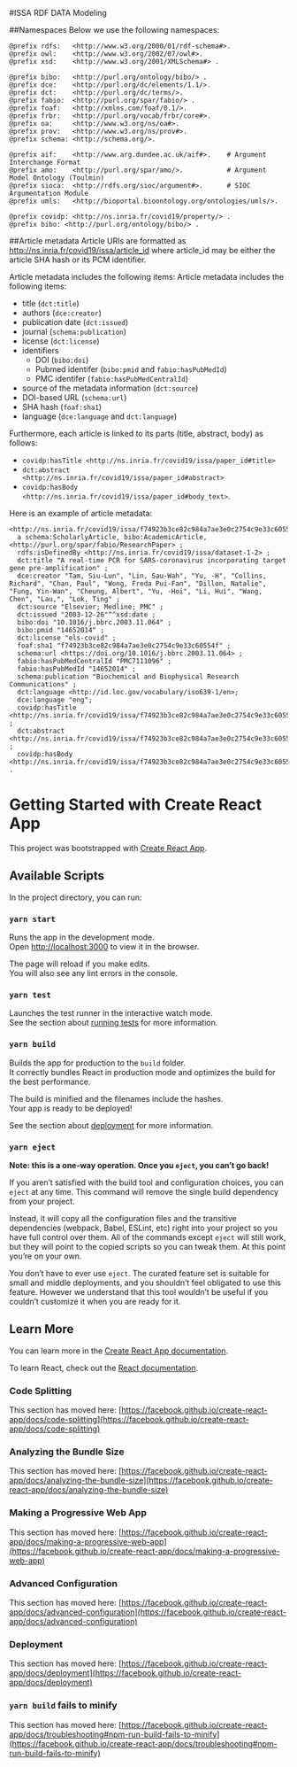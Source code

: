 #ISSA RDF DATA Modeling

##Namespaces
Below we use the following namespaces:
```turtle
@prefix rdfs:   <http://www.w3.org/2000/01/rdf-schema#>.
@prefix owl:    <http://www.w3.org/2002/07/owl#>.
@prefix xsd:    <http://www.w3.org/2001/XMLSchema#> .

@prefix bibo:   <http://purl.org/ontology/bibo/> .
@prefix dce:    <http://purl.org/dc/elements/1.1/>.
@prefix dct:    <http://purl.org/dc/terms/>.
@prefix fabio:  <http://purl.org/spar/fabio/> .
@prefix foaf:   <http://xmlns.com/foaf/0.1/>.
@prefix frbr:   <http://purl.org/vocab/frbr/core#>.
@prefix oa:     <http://www.w3.org/ns/oa#>.
@prefix prov:   <http://www.w3.org/ns/prov#>.
@prefix schema: <http://schema.org/>.

@prefix aif:    <http://www.arg.dundee.ac.uk/aif#>.    # Argument Interchange Format
@prefix amo:    <http://purl.org/spar/amo/>.           # Argument Model Ontology (Toulmin)
@prefix sioca:  <http://rdfs.org/sioc/argument#>.      # SIOC Argumentation Module
@prefix umls:   <http://bioportal.bioontology.org/ontologies/umls/>.

@prefix covidp: <http://ns.inria.fr/covid19/property/> .
@prefix bibo: <http://purl.org/ontology/bibo/> .
```

##Article metadata
Article URIs are formatted as http://ns.inria.fr/covid19/issa/article_id where article_id may be either the article SHA hash or its PCM identifier.

Article metadata includes the following items:
Article metadata includes the following items:
- title (`dct:title`)
- authors (`dce:creator`)
- publication date (`dct:issued`)
- journal (`schema:publication`)
- license (`dct:license`)
- identifiers
    - DOI (`bibo:doi`)
    - Pubmed identifer (`bibo:pmid` and `fabio:hasPubMedId`)
    - PMC identifer (`fabio:hasPubMedCentralId`)
- source of the metadata information (`dct:source`)
- DOI-based URL (`schema:url`)
- SHA hash (`foaf:sha1`)
- language (` dce:language ` and `dct:language`)

Furthermore, each article is linked to its parts (title, abstract, body) as follows:
- `covidp:hasTitle <http://ns.inria.fr/covid19/issa/paper_id#title>`
- `dct:abstract     <http://ns.inria.fr/covid19/issa/paper_id#abstract>`
- `covidp:hasBody  <http://ns.inria.fr/covid19/issa/paper_id#body_text>`.

Here is an example of article metadata:
```
<http://ns.inria.fr/covid19/issa/f74923b3ce82c984a7ae3e0c2754c9e33c60554f>
  a schema:ScholarlyArticle, bibo:AcademicArticle, <http://purl.org/spar/fabio/ResearchPaper> ;
  rdfs:isDefinedBy <http://ns.inria.fr/covid19/issa/dataset-1-2> ;
  dct:title "A real-time PCR for SARS-coronavirus incorporating target gene pre-amplification" ;
  dce:creator "Tam, Siu-Lun", "Lin, Sau-Wah", "Yu, -H", "Collins, Richard", "Chan, Paul", "Wong, Freda Pui-Fan", "Dillon, Natalie", "Fung, Yin-Wan", "Cheung, Albert", "Yu, -Hoi", "Li, Hui", "Wang, Chen", "Lau,", "Lok, Ting" ;
  dct:source "Elsevier; Medline; PMC" ;
  dct:issued "2003-12-26"^^xsd:date ;
  bibo:doi "10.1016/j.bbrc.2003.11.064" ;
  bibo:pmid "14652014" ;
  dct:license "els-covid" ;
  foaf:sha1 "f74923b3ce82c984a7ae3e0c2754c9e33c60554f" ;
  schema:url <https://doi.org/10.1016/j.bbrc.2003.11.064> ;
  fabio:hasPubMedCentralId "PMC7111096" ;
  fabio:hasPubMedId "14652014" ;
  schema:publication "Biochemical and Biophysical Research Communications" ;
  dct:language <http://id.loc.gov/vocabulary/iso639-1/en>;
  dce:language "eng";
  covidp:hasTitle <http://ns.inria.fr/covid19/issa/f74923b3ce82c984a7ae3e0c2754c9e33c60554f#title> ;
  dct:abstract <http://ns.inria.fr/covid19/issa/f74923b3ce82c984a7ae3e0c2754c9e33c60554f#abstract> ;
  covidp:hasBody <http://ns.inria.fr/covid19/issa/f74923b3ce82c984a7ae3e0c2754c9e33c60554f#body_text> .

```



# Getting Started with Create React App

This project was bootstrapped with [Create React App](https://github.com/facebook/create-react-app).

## Available Scripts

In the project directory, you can run:

### `yarn start`

Runs the app in the development mode.\
Open [http://localhost:3000](http://localhost:3000) to view it in the browser.

The page will reload if you make edits.\
You will also see any lint errors in the console.

### `yarn test`

Launches the test runner in the interactive watch mode.\
See the section about [running tests](https://facebook.github.io/create-react-app/docs/running-tests) for more information.

### `yarn build`

Builds the app for production to the `build` folder.\
It correctly bundles React in production mode and optimizes the build for the best performance.

The build is minified and the filenames include the hashes.\
Your app is ready to be deployed!

See the section about [deployment](https://facebook.github.io/create-react-app/docs/deployment) for more information.

### `yarn eject`

**Note: this is a one-way operation. Once you `eject`, you can’t go back!**

If you aren’t satisfied with the build tool and configuration choices, you can `eject` at any time. This command will remove the single build dependency from your project.

Instead, it will copy all the configuration files and the transitive dependencies (webpack, Babel, ESLint, etc) right into your project so you have full control over them. All of the commands except `eject` will still work, but they will point to the copied scripts so you can tweak them. At this point you’re on your own.

You don’t have to ever use `eject`. The curated feature set is suitable for small and middle deployments, and you shouldn’t feel obligated to use this feature. However we understand that this tool wouldn’t be useful if you couldn’t customize it when you are ready for it.

## Learn More

You can learn more in the [Create React App documentation](https://facebook.github.io/create-react-app/docs/getting-started).

To learn React, check out the [React documentation](https://reactjs.org/).

### Code Splitting

This section has moved here: [https://facebook.github.io/create-react-app/docs/code-splitting](https://facebook.github.io/create-react-app/docs/code-splitting)

### Analyzing the Bundle Size

This section has moved here: [https://facebook.github.io/create-react-app/docs/analyzing-the-bundle-size](https://facebook.github.io/create-react-app/docs/analyzing-the-bundle-size)

### Making a Progressive Web App

This section has moved here: [https://facebook.github.io/create-react-app/docs/making-a-progressive-web-app](https://facebook.github.io/create-react-app/docs/making-a-progressive-web-app)

### Advanced Configuration

This section has moved here: [https://facebook.github.io/create-react-app/docs/advanced-configuration](https://facebook.github.io/create-react-app/docs/advanced-configuration)

### Deployment

This section has moved here: [https://facebook.github.io/create-react-app/docs/deployment](https://facebook.github.io/create-react-app/docs/deployment)

### `yarn build` fails to minify

This section has moved here: [https://facebook.github.io/create-react-app/docs/troubleshooting#npm-run-build-fails-to-minify](https://facebook.github.io/create-react-app/docs/troubleshooting#npm-run-build-fails-to-minify)
